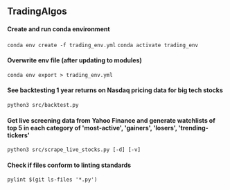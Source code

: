 ## TradingAlgos

#### Create and run conda environment

`conda env create -f trading_env.yml`
`conda activate trading_env`

#### Overwrite env file (after updating to modules)

`conda env export > trading_env.yml`

#### See backtesting 1 year returns on Nasdaq pricing data for big tech stocks

`python3 src/backtest.py`

#### Get live screening data from Yahoo Finance and generate watchlists of top 5 in each category of 'most-active', 'gainers', 'losers', 'trending-tickers'

`python3 src/scrape_live_stocks.py [-d] [-v]`

#### Check if files conform to linting standards

`pylint $(git ls-files '*.py')`
